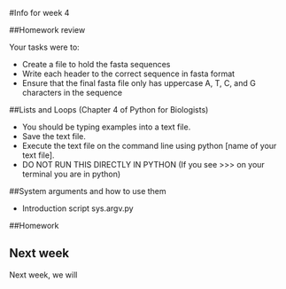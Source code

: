 #Info for week 4

##Homework review

Your tasks were to:
* Create a file to hold the fasta sequences
* Write each header to the correct sequence in fasta format
* Ensure that the final fasta file only has uppercase A, T, C, and G characters in the sequence


##Lists and Loops (Chapter 4 of Python for Biologists)

* You should be typing examples into a text file.
* Save the text file.
* Execute the text file on the command line using python [name of your text file].
* DO NOT RUN THIS DIRECTLY IN PYTHON (If you see >>> on your terminal you are in python)

##System arguments and how to use them

* Introduction script sys.argv.py

##Homework

## Next week

Next week, we will
